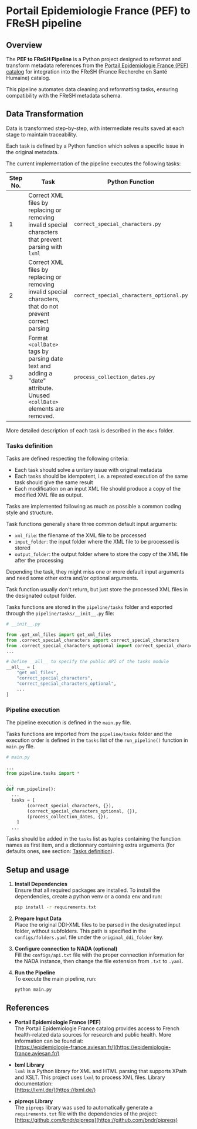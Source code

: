 # Portail Epidemiologie France (PEF) to FReSH pipeline

## Overview  
The **PEF to FReSH Pipeline** is a Python project designed to reformat and transform metadata references from the [Portail Epidemiologie France (PEF) catalog](https://epidemiologie-france.aviesan.fr/) for integration into the FReSH (France Recherche en Santé Humaine) catalog.

This pipeline automates data cleaning and reformatting tasks, ensuring compatibility with the FReSH metadata schema.

## Data Transformation

Data is transformed step-by-step, with intermediate results saved at each stage to maintain traceability.

Each task is defined by a Python function which solves a specific issue in the original metadata.

The current implementation of the pipeline executes the following tasks:

| Step No. | Task                                                                                                                   | Python Function                          |
| -------- | ---------------------------------------------------------------------------------------------------------------------- | ---------------------------------------- |
| 1        | Correct XML files by replacing or removing invalid special characters that prevent parsing with `lxml`                 | `correct_special_characters.py`          |
| 2        | Correct XML files by replacing or removing invalid special characters, that do not prevent correct parsing             | `correct_special_characters_optional.py` |
| 3        | Format `<collDate>` tags by parsing date text and adding a "date" attribute. Unused `<collDate>` elements are removed. | `process_collection_dates.py`            |


More detailed description of each task is described in the `docs` folder.

### Tasks definition

Tasks are defined respecting the following criteria:

 - Each task should solve a unitary issue with original metadata
 - Each tasks should be idempotent, i.e. a repeated execution of the same task should give the same result
 - Each modification on an input XML file should produce a copy of the modified XML file as output.

Tasks are implemented following as much as possible a common coding style and structure.

Task functions generally share three common default input arguments:

 - `xml_file`: the filename of the XML file to be processed
 - `input_folder`: the input folder where the XML file to be processed is stored
 - `output_folder`: the output folder where to store the copy of the XML file after the processing

Depending the task, they might miss one or more default input arguments and need some other extra and/or optional arguments.

Task function usually don't return, but just store the processed XML files in the designated output folder.

Tasks functions are stored in the `pipeline/tasks` folder and exported through the `pipeline/tasks/__init__.py` file:

```python
# __init__.py

from .get_xml_files import get_xml_files
from .correct_special_characters import correct_special_characters
from .correct_special_characters_optional import correct_special_characters_optional
...

# Define __all__ to specify the public API of the tasks module
__all__ = [
    "get_xml_files",
    "correct_special_characters",
    "correct_special_characters_optional",
    ...
]

```

### Pipeline execution

The pipeline execution is defined in the `main.py` file.

Tasks functions are imported from the `pipeline/tasks` folder and the execution order is defined in the `tasks` list of the `run_pipeline()` function in `main.py` file.

```python
# main.py

...
from pipeline.tasks import * 

...
def run_pipeline():
  ...
  tasks = [
        (correct_special_characters, {}),
        (correct_special_characters_optional, {}),
        (process_collection_dates, {}),
    ]
  ...

```

Tasks should be added in the `tasks` list as tuples containing the function names as first item, and a dictionnary containing extra arguments (for defaults ones, see section: [Tasks definition](#tasks-definition)).

## Setup and usage

 1. **Install Dependencies**  
   Ensure that all required packages are installed. To install the dependencies, create a python venv or a conda env and run:
     ```bash
    pip install -r requirements.txt
    ```

2. **Prepare Input Data**  
   Place the original DDI-XML files to be parsed in the designated input folder, without subfolders. This path is specified in the `configs/folders.yaml` file under the `original_ddi_folder` key.

3. **Configure connection to NADA (optional)**  
   Fill the `configs/api.txt` file with the proper connection information for the NADA instance, then change the file extension from `.txt` to `.yaml`.

4. **Run the Pipeline**  
   To execute the main pipeline, run:
   ```bash
   python main.py
   ```



## References

- **Portail Epidemiologie France (PEF)**  
  The Portail Epidemiologie France catalog provides access to French health-related data sources for research and public health. More information can be found at:  
  [https://epidemiologie-france.aviesan.fr/](https://epidemiologie-france.aviesan.fr/)

- **lxml Library**  
  `lxml` is a Python library for XML and HTML parsing that supports XPath and XSLT. This project uses `lxml` to process XML files. Library documentation:  
  [https://lxml.de/](https://lxml.de/)

- **pipreqs Library**  
  The `pipreqs` library was used to automatically generate a `requirements.txt` file with the dependencies of the project:  
  [https://github.com/bndr/pipreqs](https://github.com/bndr/pipreqs)
